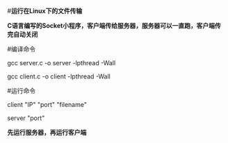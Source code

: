 #**运行在Linux下的文件传输**

**C语言编写的Socket小程序，客户端传给服务器，服务器可以一直跑，客户端传完自动关闭**

#编译命令

 gcc server.c -o server -lpthread -Wall

 gcc client.c -o client -lpthread -Wall

#运行命令

client  "IP"  "port"  "filename"

server  "port"

**先运行服务器，再运行客户端**

